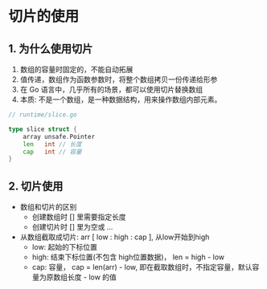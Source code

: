 # 切片的使用

## 1. 为什么使用切片

1. 数组的容量时固定的，不能自动拓展
2. 值传递，数组作为函数参数时，将整个数组拷贝一份传递给形参
3. 在 Go 语言中，几乎所有的场景，都可以使用切片替换数组
4. 本质: 不是一个数组，是一种数据结构，用来操作数组内部元素。

```go
// runtime/slice.go

type slice struct {
	array unsafe.Pointer
	len   int // 长度
	cap   int // 容量
}

```

## 2. 切片使用

- 数组和切片的区别
  - 创建数组时 [] 里需要指定长度
  - 创建切片时 [] 里为空或 ...
- 从数组截取成切片: arr [ low : high : cap ], 从low开始到high
  - low: 起始的下标位置
  - high: 结束下标位置(不包含 high位置数据)， len = high - low
  - cap: 容量， cap = len(arr) - low, 即在截取数组时，不指定容量，默认容量为原数组长度 - low 的值

